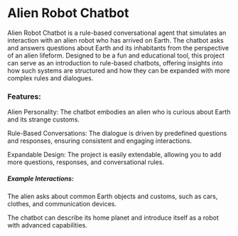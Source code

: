 
# Alien Robot Chatbot
Alien Robot Chatbot is a rule-based conversational agent that simulates an interaction with an alien robot who has arrived on Earth. The chatbot asks and answers questions about Earth and its inhabitants from the perspective of an alien lifeform. Designed to be a fun and educational tool, this project can serve as an introduction to rule-based chatbots, offering insights into how such systems are structured and how they can be expanded with more complex rules and dialogues.

### Features:
Alien Personality: The chatbot embodies an alien who is curious about Earth and its strange customs.

Rule-Based Conversations: The dialogue is driven by predefined questions and responses, ensuring consistent and engaging interactions.

Expandable Design: The project is easily extendable, allowing you to add more questions, responses, and conversational rules.

##### Example Interactions:
The alien asks about common Earth objects and customs, such as cars, clothes, and communication devices.

The chatbot can describe its home planet and introduce itself as a robot with advanced capabilities.
